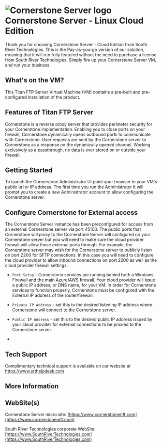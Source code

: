 # <img src="https://southrivertech.com/software/nextgen/cornerstone/cornerstone48.png" alt="Cornerstone Server logo"> Cornerstone Server - Linux Cloud Edition

Thank you for choosing Cornerstone Server - Cloud Edition from South River Technologies. This is the Pay-as-you-go version of our solution, meaning that it will run fully featured without the need to purchase a license from South River Technologies. Simply fire up your Cornerstone Server VM, and run your business.

## What's on the VM?

This Titan FTP Server Virtual Machine (VM) contains a pre-built and pre-configured installation of the product. 

## Features of Titan FTP Server

Cornerstone is a reverse proxy server that provides perimeter security for your Cornerstone implementation. Enabling you to close ports on your firewall, Cornerstone dynamically opens outbound ports to communicate with Cornerstone. User requests are sent by the Cornerstone server to Cornerstone as a response on the dynamically opened channel. Working exclusively as a passthrough, no data is ever stored on or outside your firewall.

## Getting Started

To launch the Cornerstone Administrator UI point your browser to your VM's public url or IP address. The first time you run the Administrator it will prompt you to create a new Administrator account to allow configuring the Cornerstone server. 

## Configure Cornerstone for External access

The Cornerstone Server instance has been preconfigured for access from an external Cornerstone server via port 45100. The public ports that Cornerstone will proxy to the Cornerstone Server will configured on your Cornerstone server but you will need to make sure the cloud provider firewall will allow those external ports through. For example, the Cornerstone server may wish for the Cornerstone server to publicly listen on port 2200 for SFTP connections. In this case you will need to configure the cloud provider to allow inbound connections on port 2200 as well as the cloud provider firewall settings.

- `Port Setup` - Cornerstone services are running behind both a Windows Firewall and the main Azure/AWS firewall. Your cloud provider will issue a public IP address, or DNS name, for your VM. In order for Cornerstone services to function properly, Cornerstone must be configured with the External IP address of the router/firewall.

- `Private IP Address` - set this to the desired listening IP address where Cornerstone will connect to the Cornerstone server.

- `Public IP Address` - set this to the desired public IP address issued by your cloud provider for external connections to be proxied to the Cornerstone server.
- 



## Tech Support

Complimentary technical support is available on our website at https://www.srthelpdesk.com

## More Information

## WebSite(s)

Cornerstone Server micro site: [https://www.cornerstonemft.com](https://www.cornerstonemft.com)

South River Technologies corporate WebSite:  [https://www.SouthRiverTechnologies.com](https://www.SouthRiverTechnologies.com)





